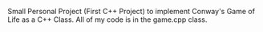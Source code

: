 Small Personal Project (First C++ Project) to implement Conway's Game of Life as a C++ Class.
All of my code is in the game.cpp class.
